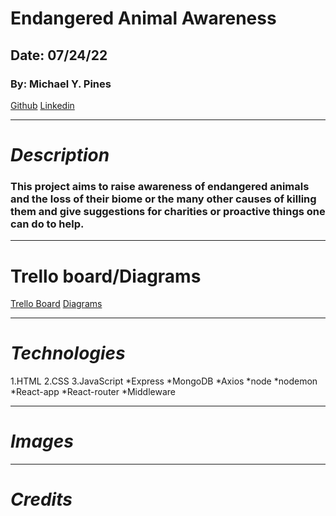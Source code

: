 # Endangered Animal Awareness

## Date: 07/24/22

### By: Michael Y. Pines

[Github](https://github.com/smyp1) [Linkedin](https://www.linkedin.com/in/mickey-pines/)

---

# **_Description_**

### This project aims to raise awareness of endangered animals and the loss of their biome or the many other causes of killing them and give suggestions for charities or proactive things one can do to help.

---

# Trello board/Diagrams

[Trello Board](https://trello.com/b/P9yk8VrF/charity-animal-awareness) [Diagrams](https://app.diagrams.net/#G1B5i9c-HSOcUFeJi83ziPN-YDqsDTTiGY)

---

# **_Technologies_**

1.HTML
2.CSS
3.JavaScript
*Express
*MongoDB
*Axios
*node
*nodemon
*React-app
*React-router
*Middleware

---

# **_Images_**

---

# **_Credits_**
